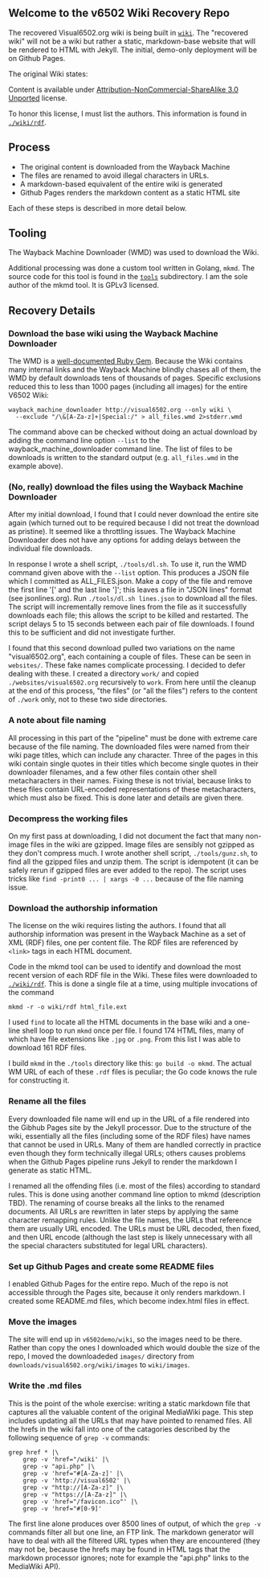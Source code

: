 ## Welcome to the v6502 Wiki Recovery Repo

The recovered Visual6502.org wiki is being built in [`wiki`](./wiki).
The "recovered wiki" will not be a wiki but rather a static, markdown-base website
that will be rendered to HTML with Jekyll. The initial, demo-only deployment will
be on Github Pages.

The original Wiki states:

Content is available under [Attribution-NonCommercial-ShareAlike 3.0 Unported](https://web.archive.org/web/20210405071423/http://creativecommons.org/licenses/by-nc-sa/3.0/) license.

To honor this license, I must list the authors.
This information is found in [`./wiki/rdf`](wiki/rdf).

## Process

- The original content is downloaded from the Wayback Machine
- The files are renamed to avoid illegal characters in URLs.
- A markdown-based equivalent of the entire wiki is generated
- Github Pages renders the markdown content as a static HTML site

Each of these steps is described in more detail below.

## Tooling

The Wayback Machine Downloader (WMD) was used to download the Wiki.

Additional processing was done a custom tool written in Golang, `mkmd`.
The source code for this tool is found in the [`tools`](./tools) subdirectory.
I am the sole author of the mkmd tool. It is GPLv3 licensed.

## Recovery Details

### Download the base wiki using the Wayback Machine Downloader

The WMD is a [well-documented Ruby Gem](https://github.com/hartator/wayback-machine-downloader).
Because the Wiki contains many internal links and the Wayback Machine blindly chases all of them,
the WMD by default downloads tens of thousands of pages. Specific exclusions reduced this to less
than 1000 pages (including all images) for the entire V6502 Wiki:
```
wayback_machine_downloader http://visual6502.org --only wiki \
  --exclude "/\&[A-Za-z]+|Special:/" > all_files.wmd 2>stderr.wmd
```

The command above can be checked without doing an actual download by adding the command line
option `--list` to the wayback_machine_downloader command line. The list of files to be
downloads is written to the standard output (e.g. `all_files.wmd` in the example above).

### (No, really) download the files using the Wayback Machine Downloader

After my initial download, I found that I could never download the entire site again (which
turned out to be required because I did not treat the download as pristine). It seemed like
a throttling issues. The Wayback Machine Downloader does not have any options for adding
delays between the individual file downloads.

In response I wrote a shell script, `./tools/dl.sh`. To use it, run the WMD command given
above with the `--list` option. This produces a JSON file which I committed as ALL_FILES.json.
Make a copy of the file and remove the first line '[' and the last line ']'; this leaves a file
in "JSON lines" format (see jsonlines.org). Run `./tools/dl.sh lines.json` to download all the
files. The script will incrementally remove lines from the file as it successfully downloads
each file; this allows the script to be killed and restarted. The script delays 5 to 15 seconds
between each pair of file downloads. I found this to be sufficient and did not investigate
further.

I found that this second download pulled two variations on the name "visual6502.org", each
containing a couple of files. These can be seen in `websites/`. These fake names complicate
processing. I decided to defer dealing with these. I created a directory `work/` and copied
`./websites/visual6502.org` recursively to `work`.  From here until the cleanup at the end
of this process, "the files" (or "all the files") refers to the content of `./work` only,
not to these two side directories.

### A note about file naming

All processing in this part of the "pipeline" must be done with extreme care because of the
file naming. The downloaded files were named from their wiki page titles, which can include
any character. Three of the pages in this wiki contain single quotes in their titles which
become single quotes in their downloader filenames, and a few other files contain other shell
metacharacters in their names. Fixing these is not trivial, because links to these files
contain URL-encoded representations of these metacharacters, which must also be fixed. This
is done later and details are given there.

### Decompress the working files

On my first pass at downloading, I did not document the fact that many non-image files in the
wiki are gzipped. Image files are sensibly not gzipped as they don't compress much. I wrote
another shell script, `./tools/gunz.sh`, to find all the gzipped files and unzip them. The
script is idempotent (it can be safely rerun if gzipped files are ever added to the repo).
The script uses tricks like `find -print0 ... | xargs -0 ...` because of the file naming issue.

### Download the authorship information

The license on the wiki requires listing the authors. I found that all authorship information
was present in the Wayback Machine as a set of XML (RDF) files, one per content file. The RDF
files are referenced by `<link>` tags in each HTML document.

Code in the mkmd tool can be used to identify and download the most recent version of each RDF
file in the Wiki. These files were downloaded to [`./wiki/rdf`](wiki/rdf). This is done a single
file at a time, using multiple invocations of the command

```
mkmd -r -o wiki/rdf html_file.ext
```

I used `find` to locate all the HTML documents in the base wiki and a one-line shell loop
to run `mkmd` once per file. I found 174 HTML files, many of which have file extensions like
`.jpg` or `.png`. From this list I was able to download 161 RDF files.

I build `mkmd` in the `./tools` directory like this: `go build -o mkmd`. The actual WM URL of
each of these `.rdf` files is peculiar; the Go code knows the rule for constructing it.

### Rename all the files

Every downloaded file name will end up in the URL of a file rendered into the Gibhub Pages site
by the Jekyll processor. Due to the structure of the wiki, essentially all the files (including
some of the RDF files) have names that cannot be used in URLs. Many of them are handled correctly
in practice even though they form technically illegal URLs; others causes problems when the Github
Pages pipeline runs Jekyll to render the markdown I generate as static HTML.

I renamed all the offending files (i.e. most of the files) according to standard rules. This is
done using another command line option to mkmd (description TBD). The renaming of course breaks
all the links to the renamed documents. All URLs are rewritten in later steps by applying the
same character remapping rules. Unlike the file names, the URLs that reference them are usually
URL encoded. The URLs must be URL decoded, then fixed, and then URL encode (although the last
step is likely unnecessary with all the special characters substituted for legal URL characters).

### Set up Github Pages and create some README files

I enabled Github Pages for the entire repo. Much of the repo is not accessible through the Pages
site, because it only renders markdown. I created some README.md files, which become index.html
files in effect.

### Move the images

The site will end up in `v6502demo/wiki`, so the images need to be there. Rather than copy the
ones I downloaded which would double the size of the repo, I moved the downloadeded `images/`
directory from `downloads/visual6502.org/wiki/images` to `wiki/images`.

### Write the .md files

This is the point of the whole exercise: writing a static markdown file that captures all the
valuable content of the original MediaWiki page. This step includes updating all the URLs that
may have pointed to renamed files. All the hrefs in the wiki fall into one of the catagories
described by the following sequence of `grep -v` commands:
```
grep href * |\
	grep -v 'href="/wiki' |\
	grep -v "api.php" |\
	grep -v 'href="#[A-Za-z]' |\
	grep -v 'http://visual6502' |\
	grep -v "http://[A-Za-z]" |\
	grep -v "https://[A-Za-z]" |\
	grep -v 'href="/favicon.ico"' |\
	grep -v 'href="#[0-9]'
```
The first line alone produces over 8500 lines of output, of which the `grep -v` commands
filter all but one line, an FTP link. The markdown generator will have to deal with all
the filtered URL types when they are encountered (they may not be, because the hrefs may
be found in HTML tags that the markdown processor ignores; note for example the "api.php"
links to the MediaWiki API).

